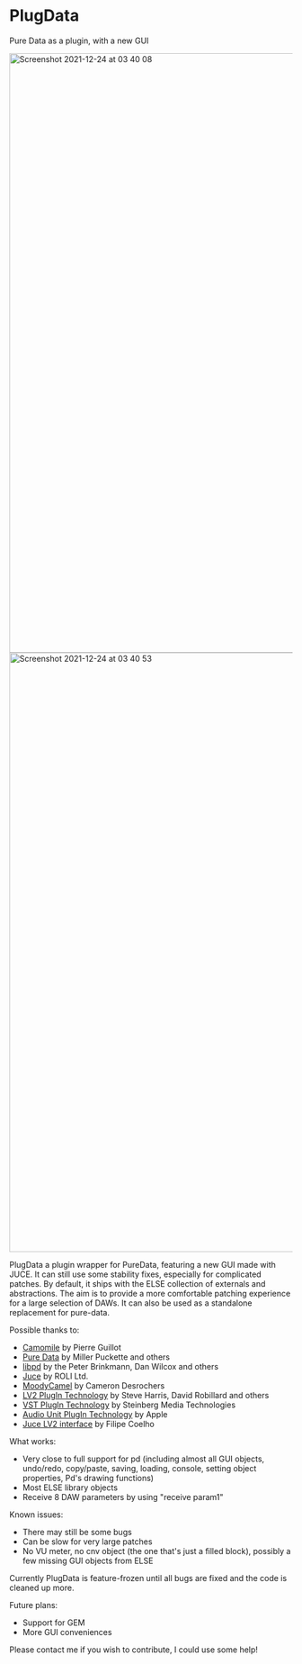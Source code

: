 # PlugData
Pure Data as a plugin, with a new GUI


<img width="1065" alt="Screenshot 2021-12-24 at 03 40 08" src="https://user-images.githubusercontent.com/44585538/147309312-b5a6b9f5-6926-42af-a2a1-df17e432bf5d.png">

<img width="1065" alt="Screenshot 2021-12-24 at 03 40 53" src="https://user-images.githubusercontent.com/44585538/147309315-1b59eda2-54fd-47b6-b3ad-3ae1b84a988e.png">



PlugData a plugin wrapper for PureData, featuring a new GUI made with JUCE. It can still use some stability fixes, especially for complicated patches. By default, it ships with the ELSE collection of externals and abstractions. The aim is to provide a more comfortable patching experience for a large selection of DAWs. It can also be used as a standalone replacement for pure-data.

Possible thanks to:
- [Camomile](https://github.com/pierreguillot/Camomile) by Pierre Guillot
- [Pure Data](http://msp.ucsd.edu/software.html) by Miller Puckette and others
- [libpd](http://libpd.cc) by the Peter Brinkmann, Dan Wilcox and others
- [Juce](https://github.com/WeAreROLI/JUCE) by ROLI Ltd.
- [MoodyCamel](https://github.com/cameron314/concurrentqueue) by Cameron Desrochers
- [LV2 PlugIn Technology](http://lv2plug.in) by Steve Harris, David Robillard and others
- [VST PlugIn Technology](https://www.steinberg.net/en/company/technologies/vst3.html) by Steinberg Media Technologies
- [Audio Unit PlugIn Technology](https://developer.apple.com/documentation/audiounit) by Apple
- [Juce LV2 interface](http://www.falktx.com) by Filipe Coelho

What works:
- Very close to full support for pd (including almost all GUI objects, undo/redo, copy/paste, saving, loading, console, setting object properties, Pd's drawing functions)
- Most ELSE library objects
- Receive 8 DAW parameters by using "receive param1"


Known issues:
- There may still be some bugs
- Can be slow for very large patches
- No VU meter, no cnv object (the one that's just a filled block), possibly a few missing GUI objects from ELSE

Currently PlugData is feature-frozen until all bugs are fixed and the code is cleaned up more.

Future plans:
- Support for GEM
- More GUI conveniences

Please contact me if you wish to contribute, I could use some help!
